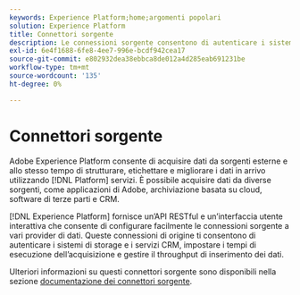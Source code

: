 ```yaml
---
keywords: Experience Platform;home;argomenti popolari
solution: Experience Platform
title: Connettori sorgente
description: Le connessioni sorgente consentono di autenticare i sistemi di storage e i servizi CRM, impostare i tempi di esecuzione dell’acquisizione e gestire il throughput di inserimento dei dati.
exl-id: 6e4f1688-6fe8-4ee7-996e-bcdf942cea17
source-git-commit: e802932dea38ebbca8de012a4d285eab691231be
workflow-type: tm+mt
source-wordcount: '135'
ht-degree: 0%

---
```


# Connettori sorgente

Adobe Experience Platform consente di acquisire dati da sorgenti esterne e allo stesso tempo di strutturare, etichettare e migliorare i dati in arrivo utilizzando [!DNL Platform] servizi. È possibile acquisire dati da diverse sorgenti, come applicazioni di Adobe, archiviazione basata su cloud, software di terze parti e CRM.

[!DNL Experience Platform] fornisce un’API RESTful e un’interfaccia utente interattiva che consente di configurare facilmente le connessioni sorgente a vari provider di dati. Queste connessioni di origine ti consentono di autenticare i sistemi di storage e i servizi CRM, impostare i tempi di esecuzione dell’acquisizione e gestire il throughput di inserimento dei dati.

Ulteriori informazioni su questi connettori sorgente sono disponibili nella sezione [documentazione dei connettori sorgente](../sources/home.md).
